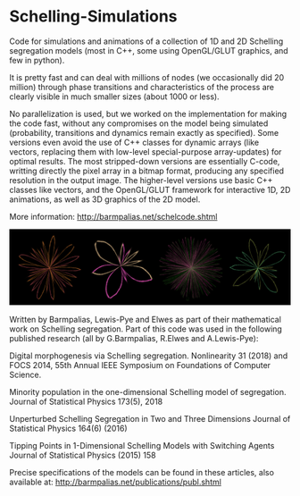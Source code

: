 # Schelling-Simulations
Code for simulations and animations of a collection of 1D and 2D Schelling segregation models 
(most in C++, some using OpenGL/GLUT graphics, and few in python).

It is pretty fast and can deal with millions of nodes (we occasionally did 20 million) through
phase transitions and characteristics of the process are clearly visible in much smaller sizes (about 1000 or less).

No parallelization is used, but we worked on the implementation for making the code fast, without any compromises
on the model being simulated (probability, transitions and dynamics remain exactly as specified). Some versions even avoid
the use of C++ classes for dynamic arrays (like vectors, replacing them with low-level special-purpose array-updates) 
for optimal results. The most stripped-down versions are essentially C-code, writting directly the pixel array in a bitmap 
format, producing any specified resolution in the output image. The higher-level versions use basic C++ classes like vectors, 
and the OpenGL/GLUT framework for interactive 1D, 2D animations, as well as 3D graphics of the 2D model.

More information: http://barmpalias.net/schelcode.shtml 

![alt text](https://github.com/bob7/Schelling-Simulations/blob/master/images_readme/1Dfless.png)


Written by Barmpalias, Lewis-Pye and Elwes as part of their mathematical work on Schelling segregation.
Part of this code was used in the following published research (all by G.Barmpalias, R.Elwes and A.Lewis-Pye):

Digital morphogenesis via Schelling segregation. 
Nonlinearity 31 (2018) and FOCS 2014, 55th Annual IEEE Symposium on Foundations of Computer Science.

Minority population in the one-dimensional Schelling model of segregation. 
Journal of Statistical Physics 173(5), 2018

Unperturbed Schelling Segregation in Two and Three Dimensions
Journal of Statistical Physics 164(6) (2016) 

Tipping Points in 1-Dimensional Schelling Models with Switching Agents
Journal of Statistical Physics (2015) 158

Precise specifications of the models can be found in these articles, also available at: 
http://barmpalias.net/publications/publ.shtml

